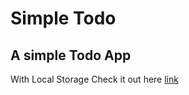 # Simple Todo
## A simple Todo App
With Local Storage
Check it out here [link](https://ikjyot-53.github.io/Todo-With-Firebase/)
